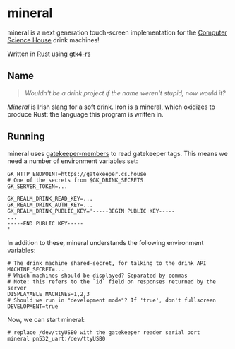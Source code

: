 # mineral

mineral is a next generation touch-screen implementation for
the [Computer Science House](https://csh.rit.edu/) drink machines!

Written in [Rust](https://rust-lang.org/) using [gtk4-rs](https://gtk-rs.org/)

## Name

> _Wouldn't be a drink project if the name weren't stupid, now would it?_

_Mineral_ is Irish slang for a soft drink.
Iron is a mineral, which oxidizes to produce Rust: the language this program is written in.

## Running

mineral uses
[gatekeeper-members](https://github.com/computersciencehouse/gatekeeper-members)
to read gatekeeper tags. This means we need a number of environment variables set:

```
GK_HTTP_ENDPOINT=https://gatekeeper.cs.house
# One of the secrets from $GK_DRINK_SECRETS
GK_SERVER_TOKEN=...

GK_REALM_DRINK_READ_KEY=...
GK_REALM_DRINK_AUTH_KEY=...
GK_REALM_DRINK_PUBLIC_KEY='-----BEGIN PUBLIC KEY-----
...
-----END PUBLIC KEY-----
'
```

In addition to these, mineral understands the following environment variables:

```
# The drink machine shared-secret, for talking to the drink API
MACHINE_SECRET=...
# Which machines should be displayed? Separated by commas
# Note: this refers to the `id` field on responses returned by the server
DISPLAYABLE_MACHINES=1,2,3
# Should we run in "development mode"? If 'true', don't fullscreen
DEVELOPMENT=true
```

Now, we can start mineral:

```
# replace /dev/ttyUSB0 with the gatekeeper reader serial port
mineral pn532_uart:/dev/ttyUSB0
```
